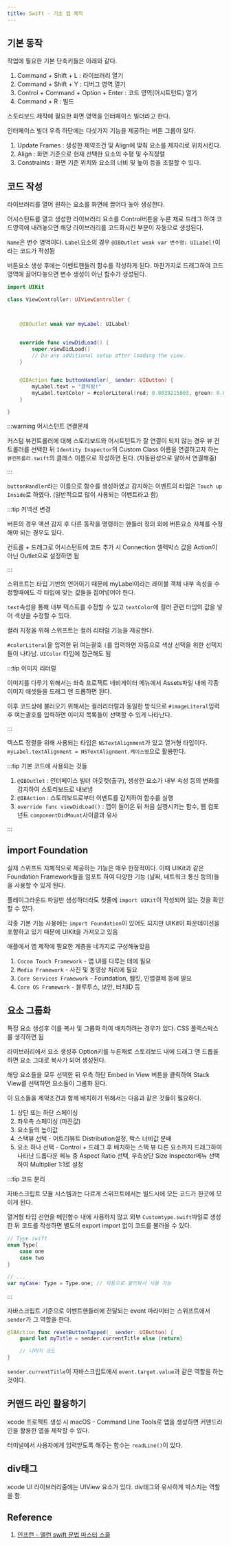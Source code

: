 ```yaml
---
title: Swift - 기초 앱 제작
---
```


## 기본 동작

작업에 필요한 기본 단축키들은 아래와 같다.

1. Command + Shift + L : 라이브러리 열기
2. Command + Shift + Y : 디버그 영역 열기
3. Control + Command + Option + Enter : 코드 영역(어시트턴트) 열기
4. Command + R : 빌드

스토리보드 제작에 필요한 화면 영역을 인터페이스 빌더라고 한다.

인터페이스 빌더 우측 하단에는 다섯가지 기능을 제공하는 버튼 그룹이 있다.

1. Update Frames : 생성한 제약조건 및 Align에 맞춰 요소를 제자리로 위치시킨다.
2. Align : 화면 기준으로 현재 선택한 요소의 수평 및 수직정렬
3. Constraints : 화면 기준 위치와 요소의 너비 및 높이 등을 조절할 수 있다.

## 코드 작성

라이브러리를 열어 원하는 요소를 화면에 끌어다 놓아 생성한다.

어시스턴트를 열고 생성한 라이브러리 요소를 Control버튼을 누른 채로 드래그 하여 코드영역에 내려놓으면 해당 라이브러리를 코드화시킨 부분이 자동으로 생성된다.

`Name`은 변수 영역이다. `Label`요소의 경우 `@IBOutlet weak var 변수명: UILabel!`이라는 코드가 작성됨

버튼요소 생성 후에는 이벤트핸들러 함수를 작성하게 된다. 마찬가지로 드래그하여 코드 영역에 끌어다놓으면 변수 생성이 아닌 함수가 생성된다.

```swift
import UIKit

class ViewController: UIViewController {



    @IBOutlet weak var myLabel: UILabel!


    override func viewDidLoad() {
        super.viewDidLoad()
        // Do any additional setup after loading the view.
    }


    @IBAction func buttonHandler(_ sender: UIButton) {
        myLabel.text = "클릭됨!"
        myLabel.textColor = #colorLiteral(red: 0.8039215803, green: 0.8039215803, blue: 0.8039215803, alpha: 1)
    }

}
```

:::warning 어시스턴트 연결문제

커스텀 뷰컨트롤러에 대해 스토리보드와 어시트턴트가 잘 연결이 되지 않는 경우 뷰 컨트롤러를 선택한 뒤 `Identity Inspector`의 Custom Class 이름을 연결하고자 하는 `뷰컨트롤러.swift`의 클래스 이름으로 작성하면 된다. (자동완성으로 알아서 연결해줌)

:::

`buttonHandler`라는 이름으로 함수를 생성하였고 감지하는 이벤트의 타입은 `Touch up Inside`로 하였다. (일반적으로 많이 사용되는 이벤트라고 함)

:::tip 커넥션 변경

버튼의 경우 액션 감지 후 다른 동작을 명령하는 핸들러 정의 외에 버튼요소 자체를 수정해야 되는 경우도 있다.

컨트롤 + 드래그로 어시스턴트에 코드 추가 시 Connection 셀렉박스 값을 Action이 아닌 Outlet으로 설정하면 됨

:::

스위프트는 타입 기반의 언어이기 때문에 myLabel이라는 레이블 객체 내부 속성을 수정할때에도 각 타입에 맞는 값들을 집어넣어야 한다.

`text`속성을 통해 내부 텍스트를 수정할 수 있고 `textColor`에 컬러 관련 타입의 값을 넣어 색상을 수정할 수 있다.

컬러 지정을 위해 스위프트는 컬러 리터럴 기능을 제공한다.

`#colorLiteral`을 입력한 뒤 여는괄호 `(`를 입력하면 자동으로 색상 선택을 위한 선택지들이 나타남. `UIColor` 타입에 접근해도 됨

:::tip 이미지 리터럴

이미지를 다루기 위해서는 좌측 프로젝트 네비게이터 메뉴에서 Assets파일 내에 각종 이미지 애셋들을 드래그 앤 드롭하면 된다.

이후 코드상에 불러오기 위해서는 컬러리터럴과 동일한 방식으로 `#imageLiteral`입력 후 여는괄호를 입력하면 이미지 목록들이 선택할 수 있게 나타난다.

:::

텍스트 정렬을 위해 사용되는 타입은 `NSTextAlignment`가 있고 열거형 타입이다. `myLabel.textAlignment = NSTextAlignment.케이스명`으로 활용한다.

:::tip 기본 코드에 사용되는 것들

1. `@IBOutlet` : 인터페이스 빌더 아웃렛(출구), 생성한 요소가 내부 속성 등의 변화를 감지하여 스토리보드로 내보냄
2. `@IBAction` : 스토리보드로부터 이벤트를 감지하여 함수를 실행
3. `override func viewDidLoad()` : 앱이 들어온 뒤 처음 실행시키는 함수, 웹 컴포넌트 `componentDidMount`사이클과 유사

:::

## import Foundation

실제 스위프트 자체적으로 제공하는 기능은 매우 한정적이다. 이때 UIKit과 같은 Foundation Framework들을 임포트 하여 다양한 기능 (날짜, 네트워크 통신 등의)들을 사용할 수 있게 된다.

플레이그라운드 파일만 생성하더라도 첫줄에 `import UIKit`이 작성되어 있는 것을 확인할 수 있다.

각종 기본 기능 사용에는 `import Foundation`이 있어도 되지만 UIKit이 파운데이션을 포함하고 있기 때문에 UIKit을 가져오고 있음

애플에서 앱 제작에 필요한 계층을 네가지로 구성해놓았음

1. `Cocoa Touch Framework` - 앱 UI를 다루는 데에 필요
2. `Media Framework` - 사진 및 동영상 처리에 필요
3. `Core Services Framework` - Foundation, 웹킷, 인앱결제 등에 필요
4. `Core OS Framework` - 블루투스, 보안, 터치ID 등

## 요소 그룹화

특정 요소 생성후 이를 복사 및 그룹화 하여 배치하려는 경우가 있다. CSS 플렉스박스를 생각하면 됨

라이브러리에서 요소 생성후 Option키를 누른채로 스토리보드 내에 드래그 앤 드롭을 하면 요소 그대로 복사가 되어 생성된다.

해당 요소들을 모두 선택한 뒤 우측 하단 Embed in View 버튼을 클릭하여 Stack View를 선택하면 요소들이 그룹화 된다.

이 요소들을 제약조건과 함께 배치하기 위해서는 다음과 같은 것들이 필요하다.

1. 상단 또는 하단 스페이싱
2. 좌우측 스페이싱 (마진값)
3. 요소들의 높이값
4. 스택뷰 선택 - 어트리뷰트 Distribution설정, 박스 너비값 분배
5. 요소 하나 선택 - Control + 드래그 후 배치하는 스택 뷰 다른 요소까지 드래그하여 나타난 드롭다운 메뉴 중 Aspect Ratio 선택, 우측상단 Size Inspector메뉴 선택하여 Multiplier 1:1로 설정

:::tip 코드 분리

자바스크립트 모듈 시스템과는 다르게 스위프트에서는 빌드시에 모든 코드가 한곳에 모이게 된다.

열거형 타입 선언을 메인함수 내에 사용하지 않고 외부 `Customtype.swift`파일로 생성한 뒤 코드를 작성하면 별도의 export import 없이 코드를 불러올 수 있다.

```swift
// Type.swift
enum Type{
    case one
    case two
}
```

```swift
// ...
var myCase: Type = Type.one; // 자동으로 불러와서 사용 가능
```

:::

자바스크립트 기준으로 이벤트핸들러에 전달되는 event 파라미터는 스위프트에서 `sender`가 그 역할을 한다.

```swift
@IBAction func resetButtonTapped(_ sender: UIButton) {
    guard let myTitle = sender.currentTitle else {return}

    // 나머지 코드
}
```

`sender.currentTitle`이 자바스크립트에서 `event.target.value`과 같은 역할을 하는 것이다.

## 커맨드 라인 활용하기

xcode 프로젝트 생성 시 macOS - Command Line Tools로 앱을 생성하면 커맨드라인을 활용한 앱을 제작할 수 있다.

터미널에서 사용자에게 입력받도록 해주는 함수는 `readLine()`이 있다.

## div태그

xcode UI 라이브러리중에는 UIView 요소가 있다. div태그와 유사하게 박스치는 역할을 함.

## Reference

1. [인프런 - 앨런 swift 문법 마스터 스쿨](https://www.inflearn.com/course/%EC%8A%A4%EC%9C%84%ED%94%84%ED%8A%B8-%EB%AC%B8%EB%B2%95-%EB%A7%88%EC%8A%A4%ED%84%B0-%EC%8A%A4%EC%BF%A8/dashboard)
